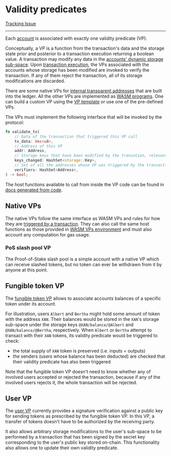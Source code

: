 # Validity predicates

[Tracking Issue](https://github.com/anoma/anoma/issues/44)

---

Each [account](accounts.md) is associated with exactly one validity predicate (VP).

Conceptually, a VP is a function from the transaction's data and the storage state prior and posterior to a transaction execution returning a boolean value. A transaction may modify any data in the [accounts' dynamic storage sub-space](accounts.md#dynamic-storage-sub-space). Upon [transaction execution](tx.md#tx-execution), the VPs associated with the accounts whose storage has been modified are invoked to verify the transaction. If any of them reject the transaction, all of its storage modifications are discarded.

There are some native VPs for [internal transparent addresses](accounts.md#internal-transparent-addresses) that are built into the ledger. All the other VPs are implemented as [WASM programs](wasm-vm.md). One can build a custom VP using the [VP template](https://github.com/anoma/anoma/tree/master/vps/vp_template) or use one of the pre-defined VPs.

The VPs must implement the following interface that will be invoked by the protocol:

```rust
fn validate_tx(
    // Data of the transaction that triggered this VP call
    tx_data: Vec<u8>,
    // Address of this VP
    addr: Address,
    // Storage keys that have been modified by the transation, relevant to this VP
    keys_changed: HashSet<storage::Key>,
    // Set of all the addresses whose VP was triggered by the transaction
    verifiers: HashSet<Address>,
) -> bool;
```

The host functions available to call from inside the VP code can be found in [docs generated from code](https://anoma.github.io/anoma/rustdoc/anoma_vm_env/imports/vp/index.html#functions).

## Native VPs

The native VPs follow the same interface as WASM VPs and rules for how they are [triggered by a transaction](tx.md#tx-execution). They can also call the same host functions as those provided in [WASM VPs environment](wasm-vm.md#vps-environment) and must also account any computation for gas usage.

### PoS slash pool VP

The Proof-of-Stake slash pool is a simple account with a native VP which can receive slashed tokens, but no token can ever be withdrawn from it by anyone at this point.

## Fungible token VP

The [fungible token VP](https://github.com/anoma/anoma/tree/master/wasm/vp_token.wasm) allows to associate accounts balances of a specific token under its account. 

For illustration, users `Albert` and `Bertha` might hold some amount of token with the address `XAN`. Their balances would be stored in the `XAN`'s storage sub-space under the storage keys `@XAN/balance/@Albert` and `@XAN/balance/@Bertha`, respectively. When `Albert` or `Bertha` attempt to transact with their `XAN` tokens, its validity predicate would be triggered to check:

- the total supply of `XAN` token is preserved (i.e. inputs = outputs)
- the senders (users whose balance has been deducted) are checked that their validity predicate has also been triggered

Note that the fungible token VP doesn't need to know whether any of involved users accepted or rejected the transaction, because if any of the involved users rejects it, the whole transaction will be rejected.

## User VP

The [user VP](https://github.com/anoma/anoma/tree/master/wasm/vp_user.wasm) currently provides a signature verification against a public key for sending tokens as prescribed by the fungible token VP. In this VP, a transfer of tokens doesn't have to be authorized by the receiving party. 

It also allows arbitrary storage modifications to the user's sub-space to be performed by a transaction that has been signed by the secret key corresponding to the user's public key stored on-chain. This functionality also allows one to update their own validity predicate.
